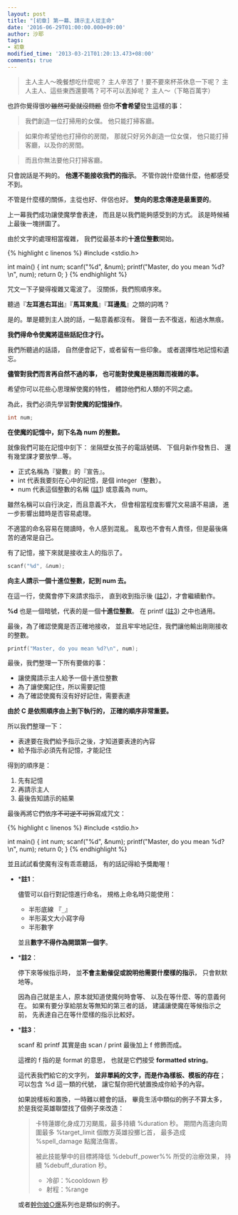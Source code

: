 ```yaml
---
layout: post
title: "[初章] 第一幕、請示主人從主命"
date: '2016-06-29T01:00:00.000+09:00'
author: 沙耶
tags:
- 初章
modified_time: '2013-03-21T01:20:13.473+08:00'
comments: true
---
```


> 主人主人～晚餐想吃什麼呢？
主人辛苦了！要不要來杯茶休息一下呢？
主人主人、這些東西還要嗎？可不可以丟掉呢？
主人～（下略百萬字）

也許你覺得很吵~~雖然可愛就沒問題~~
但你**不會希望**發生這樣的事：

> 我們創造一位打掃用的女僕。
他只能打掃客廳。

> 如果你希望他也打掃你的房間，
那就只好另外創造一位女僕，
他只能打掃客廳，以及你的房間。

> 而且你無法要他只打掃客廳。

只會說話是不夠的。
**他還不能接收我們的指示**。
不管你說什麼做什麼，他都感受不到。

不管是什麼樣的關係，主從也好、伴侶也好。
**雙向的思念傳達是最重要的**。

上一幕我們成功讓使魔學會表達，
而且是以我們能夠感受到的方式。
該是時候補上最後一塊拼圖了。

由於文字的處理相當複雜，
我們從最基本的**十進位整數**開始。

{% highlight c linenos %}
#include <stdio.h>

int main()
{
	int num;
	scanf("%d", &num);
	printf("Master, do you mean %d?\n", num);
    return 0;
}
{% endhighlight %}

咒文一下子變得複雜又電波了。
沒關係，我們照順序來。

聽過『**左耳進右耳出**』『**馬耳東風**』『**耳邊風**』之類的詞嗎？

是的。單是聽到主人說的話，一點意義都沒有。
聲音一去不復返，船過水無痕。

**我們得命令使魔將這些話記住才行。**

我們所聽過的話語，
自然便會記下，或者留有一些印象。
或者選擇性地記憶和遺忘。

**儘管對我們而言再自然不過的事，
也可能對使魔是極困難而複雜的事。**

希望你可以花些心思理解使魔的特性，
體諒他們和人類的不同之處。

為此，我們必須先學習**對使魔的記憶操作**。

```c
int num;
```

**在使魔的記憶中，刻下名為 num 的整數。**

就像我們可能在記憶中刻下：
坐隔壁女孩子的電話號碼、
下個月新作發售日、
還有幾堂課才要放學…等。

- 正式名稱為『變數』的『宣告』。
- int 代表我要刻在心中的記憶，是個 integer（整數）。
- num 代表這個整數的名稱 ([註1](#c1)) 或意義為 num。

雖然名稱可以自行決定，而且意義不大，
但會相當程度影響咒文易讀不易讀，
進一步影響出錯時是否容易處理。

不適當的命名容易在閱讀時，令人感到混亂。
亂取也不會有人責怪，但是最後痛苦的通常是自己。
<br />

有了記憶，接下來就是接收主人的指示了。

```c
scanf("%d", &num);
```

**向主人請示一個十進位整數，記到 num 去。**

在這一行，使魔會停下來請求指示，
直到收到指示後 ([註2](#c2))，才會繼續動作。

**%d** 也是一個暗號，代表的是一個**十進位整數**。
在 printf ([註3](#c3)) 之中也通用。

最後，為了確認使魔是否正確地接收，
並且牢牢地記住，我們讓他輸出剛剛接收的整數。

```c
printf("Master, do you mean %d?\n", num);
```

最後，我們整理一下所有要做的事：

- 讓使魔請示主人給予一個十進位整數
- 為了讓使魔記住，所以需要記憶
- 為了確認使魔有沒有好好記住，需要表達

**由於 C 是依照順序由上到下執行的，
正確的順序非常重要。**

所以我們整理一下：

- 表達要在我們給予指示之後，才知道要表達的內容
- 給予指示必須先有記憶，才能記住

得到的順序是：

1. 先有記憶
2. 再請示主人
3. 最後告知請示的結果

最後再將它們依序~~不可逆不可拆~~寫成咒文：

{% highlight c linenos %}
#include <stdio.h>

int main()
{
	int num;
	scanf("%d", &num);
	printf("Master, do you mean %d?\n", num);
    return 0;
}
{% endhighlight %}

並且試試看使魔有沒有乖乖聽話，
有的話記得給予獎勵喔！
<br />



- *<a name="c1"></a>**註1**：

	儘管可以自行對記憶進行命名，
	規格上命名時只能使用：
	
	- 半形底線 『`_`』
	- 半形英文大小寫字母
	- 半形數字
	
	並且**數字不得作為開頭第一個字**。

- *<a name="c2"></a>**註2**：

	停下來等候指示時，
	並**不會主動催促或說明他需要什麼樣的指示**，
	只會默默地等。

	因為自己就是主人，原本就知道使魔何時會等、
	以及在等什麼、等的意義何在。
	如果有要分享給朋友等無知的第三者的話，
	建議讓使魔在等候指示之前，
	先表達自己在等什麼樣的指示比較好。

- *<a name="c3"></a>**註3**：

	scanf 和 printf 其實是由 scan / print
	最後加上 f 修飾而成。
	
	這裡的 f 指的是 format 的意思，
	也就是它們接受 **formatted string**。
	
	這代表我們給它的文字列，
	**並非單純的文字，而是作為樣板、模板的存在**；
	可以包含 %d 這一類的代號，
	讓它幫你把代號置換成你給予的內容。
	
	如果說樣板和置換，一時難以體會的話，
	畢竟生活中類似的例子不算太多，
	於是我從英雄聯盟找了個例子來改造：
	
	> 卡特蓮娜化身成刀刃颶風，最多持續 %duration 秒。
	> 期間內高速向周圍最多 %target_limit 個敵方英雄投擲匕首，
	> 最多造成 %spell_damage 點魔法傷害。
	> 
	> 被此技能擊中的目標將降低 %debuff_power%% 所受的治療效果，
	> 持續 %debuff_duration 秒。
	> 
	> - 冷卻：%cooldown 秒
	> - 射程：%range
	
	或者[幹你娘○爆](https://www.ptt.cc/bbs/joke/M.1452497414.A.08F.html)系列也是類似的例子。
